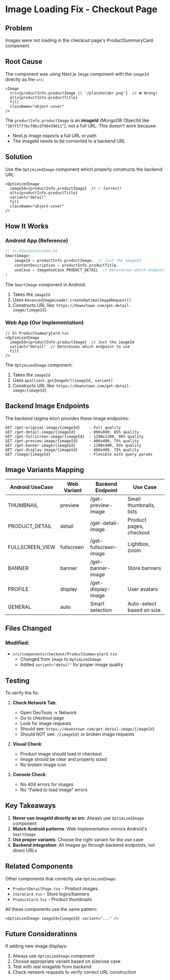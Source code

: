 # Image Loading Fix - Checkout Page

## Problem

Images were not loading in the checkout page's ProductSummaryCard component.

## Root Cause

The component was using Next.js `Image` component with the `imageId` directly as the `src`:

```tsx
<Image
  src={productInfo.productImage || '/placeholder.png'}  // ❌ Wrong!
  alt={productInfo.productTitle}
  fill
  className="object-cover"
/>
```

The `productInfo.productImage` is an **imageId** (MongoDB ObjectId like `"507f1f77bcf86cd799439011"`), not a full URL. This doesn't work because:
- Next.js Image expects a full URL or path
- The imageId needs to be converted to a backend URL

## Solution

Use the `OptimizedImage` component which properly constructs the backend URL:

```tsx
<OptimizedImage
  imageId={productInfo.productImage}  // ✅ Correct!
  alt={productInfo.productTitle}
  variant="detail"
  fill
  className="object-cover"
/>
```

## How It Works

### Android App (Reference)
```kotlin
// In CheckoutScreen.kt
SmartImage(
    imageId = productInfo.productImage,  // Just the imageId
    contentDescription = productInfo.productTitle,
    useCase = ImageUseCase.PRODUCT_DETAIL  // Determines which endpoint to use
)
```

The `SmartImage` component in Android:
1. Takes the `imageId`
2. Uses `AdvancedImageLoader.createOptimalImageRequest()`
3. Constructs URL like: `https://downxtown.com/get-detail-image/{imageId}`

### Web App (Our Implementation)
```tsx
// In ProductSummaryCard.tsx
<OptimizedImage
  imageId={productInfo.productImage}  // Just the imageId
  variant="detail"  // Determines which endpoint to use
  fill
/>
```

The `OptimizedImage` component:
1. Takes the `imageId`
2. Uses `apiClient.getImageUrl(imageId, variant)`
3. Constructs URL like: `https://downxtown.com/get-detail-image/{imageId}`

## Backend Image Endpoints

The backend (sigma-ktor) provides these image endpoints:

```
GET /get-original-image/{imageId}    - Full quality
GET /get-detail-image/{imageId}      - 800x800, 85% quality
GET /get-fullscreen-image/{imageId}  - 1200x1200, 90% quality
GET /get-preview-image/{imageId}     - 400x400, 75% quality
GET /get-banner-image/{imageId}      - 1200x400, 85% quality
GET /get-display-image/{imageId}     - 400x400, 75% quality
GET /image/{imageId}                 - Flexible with query params
```

## Image Variants Mapping

| Android UseCase | Web Variant | Backend Endpoint | Use Case |
|----------------|-------------|------------------|----------|
| THUMBNAIL | preview | /get-preview-image | Small thumbnails, lists |
| PRODUCT_DETAIL | detail | /get-detail-image | Product pages, checkout |
| FULLSCREEN_VIEW | fullscreen | /get-fullscreen-image | Lightbox, zoom |
| BANNER | banner | /get-banner-image | Store banners |
| PROFILE | display | /get-display-image | User avatars |
| GENERAL | auto | Smart selection | Auto-select based on size |

## Files Changed

### Modified:
- `src/components/checkout/ProductSummaryCard.tsx`
  - Changed from `Image` to `OptimizedImage`
  - Added `variant="detail"` for proper image quality

## Testing

To verify the fix:

1. **Check Network Tab**:
   - Open DevTools → Network
   - Go to checkout page
   - Look for image requests
   - Should see: `https://downxtown.com/get-detail-image/{imageId}`
   - Should NOT see: `/{imageId}` or broken image requests

2. **Visual Check**:
   - Product image should load in checkout
   - Image should be clear and properly sized
   - No broken image icon

3. **Console Check**:
   - No 404 errors for images
   - No "Failed to load image" errors

## Key Takeaways

1. **Never use imageId directly as src**: Always use `OptimizedImage` component
2. **Match Android patterns**: Web implementation mirrors Android's `SmartImage`
3. **Use proper variants**: Choose the right variant for the use case
4. **Backend integration**: All images go through backend endpoints, not direct URLs

## Related Components

Other components that correctly use `OptimizedImage`:
- `ProductDetailPage.tsx` - Product images
- `StoreCard.tsx` - Store logos/banners
- `ProductCard.tsx` - Product thumbnails

All these components use the same pattern:
```tsx
<OptimizedImage imageId={imageId} variant="..." />
```

## Future Considerations

If adding new image displays:
1. Always use `OptimizedImage` component
2. Choose appropriate variant based on size/use case
3. Test with real imageIds from backend
4. Check network requests to verify correct URL construction
